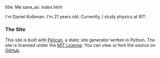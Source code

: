 title: Me
save_as: index.html


I'm Daniel Kolbman. I'm 21 years old. Currently, I study physics at RIT. 


### The Site
This site is built with [Pelican](http://getpelican.com), a static site generator written in Python.
The site is licensed under the [MIT License](pages/license.html).
You can view or fork the source on [GitHub](https://github.com/dankolbman/dankolbman).

